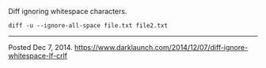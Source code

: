 Diff ignoring whitespace characters.

```
diff -u --ignore-all-space file.txt file2.txt
```

---

Posted Dec 7, 2014.
https://www.darklaunch.com/2014/12/07/diff-ignore-whitespace-lf-crlf